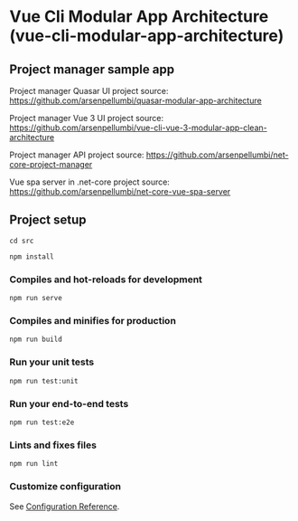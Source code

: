 # Vue Cli Modular App Architecture (vue-cli-modular-app-architecture)

## Project manager sample app

Project manager Quasar UI project source: https://github.com/arsenpellumbi/quasar-modular-app-architecture

Project manager Vue 3 UI project source: https://github.com/arsenpellumbi/vue-cli-vue-3-modular-app-clean-architecture

Project manager API project source: https://github.com/arsenpellumbi/net-core-project-manager

Vue spa server in .net-core project source: https://github.com/arsenpellumbi/net-core-vue-spa-server


## Project setup
```
cd src
```

```
npm install
```

### Compiles and hot-reloads for development
```
npm run serve
```

### Compiles and minifies for production
```
npm run build
```

### Run your unit tests
```
npm run test:unit
```

### Run your end-to-end tests
```
npm run test:e2e
```

### Lints and fixes files
```
npm run lint
```

### Customize configuration
See [Configuration Reference](https://cli.vuejs.org/config/).
